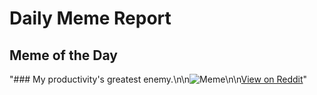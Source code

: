 # Daily Meme Report

## Meme of the Day
"### My productivity's greatest enemy.\n\n![Meme](https://i.redd.it/9cb1p062pvxe1.png)\n\n[View on Reddit](https://redd.it/1kb5623)"
